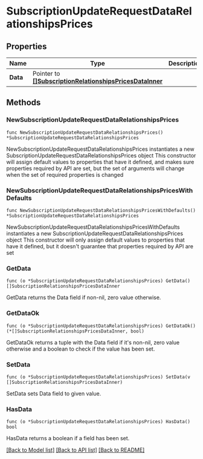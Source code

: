 # SubscriptionUpdateRequestDataRelationshipsPrices

## Properties

Name | Type | Description | Notes
------------ | ------------- | ------------- | -------------
**Data** | Pointer to [**[]SubscriptionRelationshipsPricesDataInner**](SubscriptionRelationshipsPricesDataInner.md) |  | [optional] 

## Methods

### NewSubscriptionUpdateRequestDataRelationshipsPrices

`func NewSubscriptionUpdateRequestDataRelationshipsPrices() *SubscriptionUpdateRequestDataRelationshipsPrices`

NewSubscriptionUpdateRequestDataRelationshipsPrices instantiates a new SubscriptionUpdateRequestDataRelationshipsPrices object
This constructor will assign default values to properties that have it defined,
and makes sure properties required by API are set, but the set of arguments
will change when the set of required properties is changed

### NewSubscriptionUpdateRequestDataRelationshipsPricesWithDefaults

`func NewSubscriptionUpdateRequestDataRelationshipsPricesWithDefaults() *SubscriptionUpdateRequestDataRelationshipsPrices`

NewSubscriptionUpdateRequestDataRelationshipsPricesWithDefaults instantiates a new SubscriptionUpdateRequestDataRelationshipsPrices object
This constructor will only assign default values to properties that have it defined,
but it doesn't guarantee that properties required by API are set

### GetData

`func (o *SubscriptionUpdateRequestDataRelationshipsPrices) GetData() []SubscriptionRelationshipsPricesDataInner`

GetData returns the Data field if non-nil, zero value otherwise.

### GetDataOk

`func (o *SubscriptionUpdateRequestDataRelationshipsPrices) GetDataOk() (*[]SubscriptionRelationshipsPricesDataInner, bool)`

GetDataOk returns a tuple with the Data field if it's non-nil, zero value otherwise
and a boolean to check if the value has been set.

### SetData

`func (o *SubscriptionUpdateRequestDataRelationshipsPrices) SetData(v []SubscriptionRelationshipsPricesDataInner)`

SetData sets Data field to given value.

### HasData

`func (o *SubscriptionUpdateRequestDataRelationshipsPrices) HasData() bool`

HasData returns a boolean if a field has been set.


[[Back to Model list]](../README.md#documentation-for-models) [[Back to API list]](../README.md#documentation-for-api-endpoints) [[Back to README]](../README.md)


